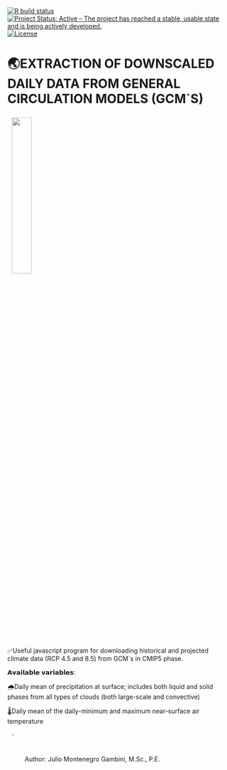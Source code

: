 [![R build status](https://img.shields.io/badge/build-passing-brightgreen)](https://github.com/Hydroenvironment/CMIP6-WORLDCLIM-HANDLING/actions)
[![Project Status: Active – The project has reached a stable, usable state and is being actively
developed.](https://www.repostatus.org/badges/latest/active.svg)](https://www.repostatus.org/#active)
[![License](https://img.shields.io/badge/license-MIT-green)](https://opensource.org/licenses/MIT)

# 🌏EXTRACTION OF DOWNSCALED DAILY DATA FROM GENERAL CIRCULATION MODELS (GCM`S)
<img src="http://www.nasa.gov/sites/default/files/thumbnails/image/15-115.jpg" align="center" hspace="10" vspace="6" width="30%"></a>

✅Useful javascript program for downloading historical and projected climate data (RCP 4.5 and 8.5) from GCM`s in CMIP5 phase.

𝗔𝘃𝗮𝗶𝗹𝗮𝗯𝗹𝗲 𝘃𝗮𝗿𝗶𝗮𝗯𝗹𝗲𝘀:

🌧️Daily mean of precipitation at surface; includes both liquid and solid phases from all types of clouds (both large-scale and convective)

🌡️Daily mean of the daily-minimum and maximum near-surface air temperature

<img src="https://icons-for-free.com/iconfiles/png/512/command+console+php+programmer+prompt+seo+icon-1320191020194645741.png" align="center" hspace="10" vspace="6" width="3%"></a>
Author: Julio Montenegro Gambini, M.Sc., P.E.
